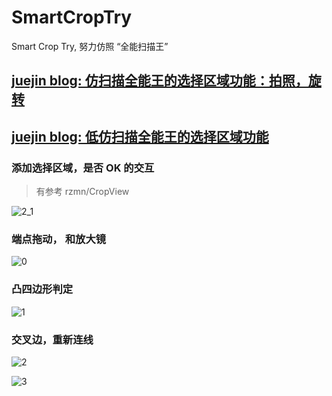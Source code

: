 # SmartCropTry
Smart Crop Try, 努力仿照 “全能扫描王”


## [juejin blog: 仿扫描全能王的选择区域功能：拍照，旋转](https://juejin.im/post/6882950524786704398)


## [juejin blog: 低仿扫描全能王的选择区域功能](https://juejin.im/post/6875134095232335880)


### 添加选择区域，是否 OK 的交互

> 有参考 rzmn/CropView


![2_1](https://github.com/BoxDengJZ/SmartCropTry/blob/master/src/second.png)


### 端点拖动， 和放大镜

![0](https://github.com/BoxDengJZ/SmartCropTry/blob/master/src/0.PNG)


### 凸四边形判定


![1](https://github.com/BoxDengJZ/SmartCropTry/blob/master/src/1.PNG)


### 交叉边，重新连线


![2](https://github.com/BoxDengJZ/SmartCropTry/blob/master/src/2.PNG)


![3](https://github.com/BoxDengJZ/SmartCropTry/blob/master/src/3.PNG)

